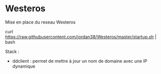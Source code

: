 # Westeros

Mise en place du reseau Westeros

curl https://raw.githubusercontent.com/jordan38/Westeros/master/startup.sh | bash

Stack :
* ddclient : permet de mettre à jour un nom de domaine avec une IP dynamique
